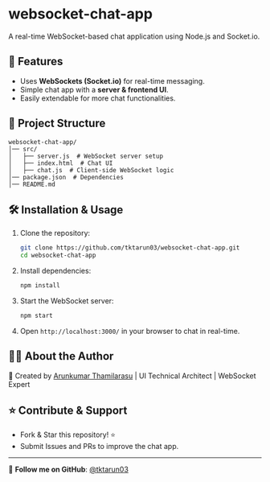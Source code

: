 # websocket-chat-app

A real-time WebSocket-based chat application using Node.js and Socket.io.

## 🚀 Features
- Uses **WebSockets (Socket.io)** for real-time messaging.
- Simple chat app with a **server & frontend UI**.
- Easily extendable for more chat functionalities.

## 📂 Project Structure
```
websocket-chat-app/
│── src/
│   ├── server.js  # WebSocket server setup
│   ├── index.html  # Chat UI
│   ├── chat.js  # Client-side WebSocket logic
│── package.json  # Dependencies
│── README.md
```

## 🛠 Installation & Usage

1. Clone the repository:
   ```bash
   git clone https://github.com/tktarun03/websocket-chat-app.git
   cd websocket-chat-app
   ```

2. Install dependencies:
   ```bash
   npm install
   ```

3. Start the WebSocket server:
   ```bash
   npm start
   ```

4. Open `http://localhost:3000/` in your browser to chat in real-time.

## 👨‍💻 About the Author

🚀 Created by [Arunkumar Thamilarasu](https://github.com/tktarun03) | UI Technical Architect | WebSocket Expert

## ⭐ Contribute & Support
- Fork & Star this repository! ⭐
- Submit Issues and PRs to improve the chat app.

---
🎯 **Follow me on GitHub**: [@tktarun03](https://github.com/tktarun03)
